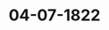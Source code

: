 ---  
schema: default  
title: 04-07-1822  
organization: Team Charlie  
notes: "<p>Description</p><p>Drei und zwanzigste Sitzung.

Geschehen, Frankfurt den 4. Juli 1822.

In Gegenwart

aller in der vorigen Sitzung Anwesenden.

Hinzugekommen war:

von Seiten Braunschweigs und Rassau's: der Herzoglich-Nassauische Herr Staats

minister, Freiherr von Marschall.</p><p>§.178</p><p>Uebergang der Stimme von Braunschweig und Rassau auf Rassau.

(8. Sitz. §. 69. d. J.)

Der Herr Bundestagsgesandte von Hammerstein zeigt an, daß die gemein

schaftliche Stimme von Braunschweig und Nassau nunmehr auf den Herzoglich-Nassaui

schen Herrn Bundestagsgesandten übergehe.</p><p>§.179</p><p>Denkschrift des Vorstandes der katholischen Gemeinde zu Frankfurt am

Main, ihre verfassungsmäsig anzuordnenden Verhältnisse betreffend.

(15. Sitz. §. 121 d. J.)

Der Königlich=Baierische Herr Bundestagsgesandte, Freiherr von

Aretin, Namens der Commission zur gütlichen Ausgleichung der Beschwerden der katholi

schen Gemeinde zu Frankfurt gegen den Senat dieser freien Stadt, legt eine Eingabe der erwähnten katholischen Gemeinde vor, worin dieselbe die Anzeige macht, daß die gegründetest

Hoffnung vorhanden sey, daß die Angelegenheit der hiesigen katholischen Gemeinde sich güt

lich erledigen werde, und daher bitte, die hohe Bundesversammlung wolle geruhen, dies

Sache bis auf weitere Anzeige auf sich beruhen zu lassen.

Der ältere Herr Burgermeister von Quaita habe diese Anzeige bei der Commission be

statiget, sie trage also auf eine dem Ansuchen entsprechende Beschlußnahme an.

Sämmtliche Stimmen waren damit einverstanden; daher

Beschluß:

daß die Reclamationssache der katholischen Gemeinde gegen den Senat der freien Stad

Frankfurt, verfassungsmäsige Verhältnisse betreffend, bis auf weitere Anzeige bei der hohei

Bundesversammlung zu beruhen habe.</p><p>§.180</p><p>Einreichungs-Protokoll.

Folgende Eingaben, als:

Num. 84, eingereicht am 28. Juni laufenden Jahres, von dem Vorstande der Ge

meinde Waldüllversheim im Großherzogthume Hessen, Forderung an die

vormalige Reichsoperationscasse für gelieferte 87½ Mltr. Hafer und 76 Por

tionen Heu.

Num. 85, einger. am 28. Juni, von dem Porstande der Gemeinde Heideshein

im Großherzogthume Hessen, Forderung an die vormalige Reichsoperationscasse

im Betrage von 1461 fl. 46 kr.

Num. 86, einger. am 28. Juni, von dem Vorstande der Gemeinde Dienheim in

Großherzogthume Hessen, Forderung an die vormalige Reichsoperationscasse, in

Betrage von 1360 fl. 7½ kr., dann 51 Ctnr. 87 Pf. Heu und 4 Mltr. Kartoffel.

Rum. 87, einger. am 28. Juni, von der Witwe des Adam Wilhelm zu Dienhein

im Großherzogthume Hessen, Forderung an die ehemalige Reichsoperationscasse

im Betrage von 895 fl.

Num. 88, einger. am 28. Juni, von Georg Görtz als Erbe des Georg Hezzel zu

Heimersheim, Forderung an die vormalige Reichsoperationscasse, im Betrag

von 800 fl. für Holzlieferungen.

Num. 89, einger. am 28. Juni, von Carl Lampert und Joseph Cassel zu Mainz

Forderung an die vormal. Reichsoperationscasse von 2,000 fl. für Holzlieferungen Num. 90, einger. am 28. Juni, von Joh. Funk zu Mainz, Forderung an die vorma

lige Reichsoperationscasse von 150 fl. für bleierne Brandl.

Num. 91, einger. am 28. Juni, von Engelbert Schuberth zu Mainz, Forderung

an die vormalige Reichsoperationscasse von 1200 fl.

Num. 92, einger. am 1. Juli, von Dr. Hiepe dahier, als Anwalt des Fürsten von Solms

Braunfels und der Frau Fürstin Vormünderin zu Sokms-Lich, Denk

schrift, die standesherrlichen Verhältnisse im Großherzogthume Hessen betreffend.

Num. 93, einger. am 3. Juli, von Dr. Ohlenschlager dahier, als Bevollmächtigten

der Kurtrierischen Testäments-Erben, in Betreff der Entscheidung dieser

Angelegenheit durch eine Austrägalinstanz.

Num. 94, einger. am 4. Juli, von den Boten des vormaligen Reichskammer

gerichts, in Betreff ihrer Rückständeforderungen.—

wurden an die betreffenden Commissionen abgegeben.

Folgen die Unterschriften.</p>"  
resources:  
- format: png  
  name: Page102[0-178-179].png  
  url: ../../data_img/Protokolle_BV_14_1822/04-07-1822/Page102[0-178-179].png  
- format: png  
  name: Page103[179-180].png  
  url: ../../data_img/Protokolle_BV_14_1822/04-07-1822/Page103[179-180].png  
- format: png  
  name: Page104[180].png  
  url: ../../data_img/Protokolle_BV_14_1822/04-07-1822/Page104[180].png  
category:   
  - Protokolle_BV_14_1822  
maintainer: Frank Chen  
maintainer_email: t08zc21@abdn.ac.uk  
---